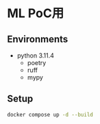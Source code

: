 # ML PoC用

## Environments

- python 3.11.4
  - poetry
  - ruff
  - mypy

## Setup
   ```bash
   docker compose up -d --build
   ```